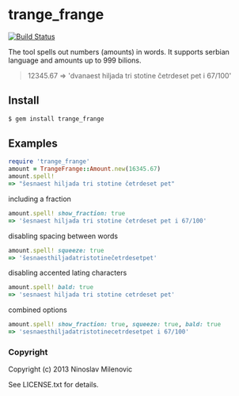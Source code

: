 # trange_frange #

[![Build Status](https://travis-ci.org/pythogorian/trange_frange.png?branch=master)](https://travis-ci.org/pythogorian/trange_frange)

The tool spells out numbers (amounts) in words. It supports serbian language and amounts up to 999 bilions.
> 12345.67 => 'dvanaest hiljada tri stotine četrdeset pet i 67/100'

## Install ##
```bash
$ gem install trange_frange
```

## Examples ##
```ruby
require 'trange_frange'
amount = TrangeFrange::Amount.new(16345.67)
amount.spell!
=> "šesnaest hiljada tri stotine četrdeset pet"
```
including a fraction
```ruby
amount.spell! show_fraction: true
=> 'šesnaest hiljada tri stotine četrdeset pet i 67/100'
```
disabling spacing between words
```ruby
amount.spell! squeeze: true
=> 'šesnaesthiljadatristotinečetrdesetpet'
```
disabling accented lating characters
```ruby
amount.spell! bald: true
=> 'sesnaest hiljada tri stotine cetrdeset pet'
```
combined options
```ruby
amount.spell! show_fraction: true, squeeze: true, bald: true
=> 'sesnaesthiljadatristotinecetrdesetpet i 67/100'
```

### Copyright ###
Copyright (c) 2013 Ninoslav Milenovic

See LICENSE.txt for details.
